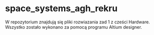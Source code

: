 # space_systems_agh_rekru
W repozytorium znajdują się pliki rozwiazania zad 1 z cześci Hardware. Wszystko zostało wykonano za pomocą programu Altium designer.

